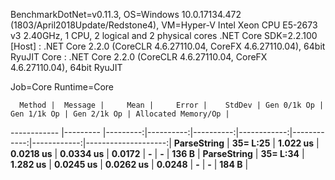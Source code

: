 
BenchmarkDotNet=v0.11.3, OS=Windows 10.0.17134.472 (1803/April2018Update/Redstone4), VM=Hyper-V
Intel Xeon CPU E5-2673 v3 2.40GHz, 1 CPU, 2 logical and 2 physical cores
.NET Core SDK=2.2.100
  [Host] : .NET Core 2.2.0 (CoreCLR 4.6.27110.04, CoreFX 4.6.27110.04), 64bit RyuJIT
  Core   : .NET Core 2.2.0 (CoreCLR 4.6.27110.04, CoreFX 4.6.27110.04), 64bit RyuJIT

Job=Core  Runtime=Core  

      Method |  Message |     Mean |     Error |    StdDev | Gen 0/1k Op | Gen 1/1k Op | Gen 2/1k Op | Allocated Memory/Op |
------------ |--------- |---------:|----------:|----------:|------------:|------------:|------------:|--------------------:|
 **ParseString** | **35= L:25** | **1.022 us** | **0.0218 us** | **0.0334 us** |      **0.0172** |           **-** |           **-** |               **136 B** |
 **ParseString** | **35= L:34** | **1.282 us** | **0.0245 us** | **0.0262 us** |      **0.0248** |           **-** |           **-** |               **184 B** |
